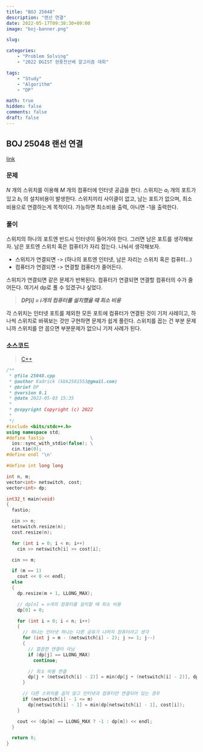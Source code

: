 ```yaml
---
title: "BOJ 25048"
description: "랜선 연결"
date: 2022-05-17T09:38:30+09:00
image: "boj-banner.png"

slug: 

categories:
    - "Problem Solving"
    - "2022 DGIST 현풍전산배 알고리즘 대회"

tags:
    - "Study"
    - "Algorithm"
    - "DP"

math: true
hidden: false
comments: false
draft: false
---
```


## BOJ 25048 랜선 연결

[link](https://boj.kr/25048)

### 문제

$N$ 개의 스위치를 이용해 $M$ 개의 컴퓨터에 인터넷 공급을 한다.
스위치는 $a_i$ 개의 포트가 있고 $b_i$ 의 설치비용이 발생한다.
스위치끼리 사이클이 없고, 남는 포트가 없으며, 최소 비용으로 연결하는게 목적이다.
가능하면 최소비용 출력, 아니면 -1을 출력한다.

### 풀이

스위치의 하나의 포트엔 반드시 인터넷이 들어가야 한다.
그러면 남은 포트를 생각해보자. 남은 포트엔 스위치 혹은 컴퓨터가 자리 잡는다. 나눠서 생각해보자.

* 스위치가 연결되면 -> (하나의 포트엔 인터넷, 남은 자리는 스위치 혹은 컴퓨터...)
* 컴퓨터가 연결되면 -> 연결할 컴퓨터가 줄어든다.

스위치가 연결되면 같은 문제가 반복된다. 컴퓨터가 연결되면 연결할 컴퓨터의 수가 줄어든다.
여기서 dp로 풀 수 있겠구나 싶었다.

> ***DP[i] = i개의 컴퓨터를 설치했을 때 최소 비용***

각 스위치는 인터넷 포트를 제외한 모든 포트에 컴퓨터가 연결된 것이 기저 사례이고, 하나씩 스위치로 바꿔보는 것만 구현하면 문제가 쉽게 풀린다.
스위치를 꼽는 건 부분 문제니까 스위치를 안 꼽으면 부분문제가 없으니 기저 사례가 된다.

### 소스코드

> [C++](https://github.com/Kadrick/PS/blob/main/BOJ/25048.cpp)

```cpp
/**
 * @file 25048.cpp
 * @author Kadrick (kbk2581553@gmail.com)
 * @brief DP
 * @version 0.1
 * @date 2022-05-03 15:35
 *
 * @copyright Copyright (c) 2022
 *
 */
#include <bits/stdc++.h>
using namespace std;
#define fastio                 \
  ios::sync_with_stdio(false); \
  cin.tie(0);
#define endl '\n'

#define int long long

int n, m;
vector<int> netswitch, cost;
vector<int> dp;

int32_t main(void)
{
  fastio;

  cin >> n;
  netswitch.resize(n);
  cost.resize(n);

  for (int i = 0; i < n; i++)
    cin >> netswitch[i] >> cost[i];

  cin >> m;

  if (m == 1)
    cout << 0 << endl;
  else
  {
    dp.resize(m + 1, LLONG_MAX);

    // dp[n] = n개의 컴퓨터를 설치할 때 최소 비용
    dp[0] = 0;

    for (int i = 0; i < n; i++)
    {
      // 하나는 인터넷 하나는 다른 공유기 나머지 컴퓨터라고 생각
      for (int j = m - (netswitch[i] - 2); j >= 1; j--)
      {
        // 깔끔한 연결이 아님
        if (dp[j] == LLONG_MAX)
          continue;

        // 최소 비용 연결
        dp[j + (netswitch[i] - 2)] = min(dp[j + (netswitch[i] - 2)], dp[j] + cost[i]);
      }

      // 다른 스위치를 꼽지 않고 인터넷과 컴퓨터만 연결되어 있는 경우
      if (netswitch[i] - 1 <= m)
        dp[netswitch[i] - 1] = min(dp[netswitch[i] - 1], cost[i]);
    }

    cout << (dp[m] == LLONG_MAX ? -1 : dp[m]) << endl;
  }

  return 0;
}
```
